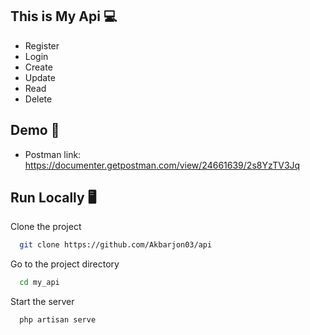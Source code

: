 ## This is My Api 💻

- Register
- Login
- Create  
- Update  
- Read
- Delete 

## Demo 🏁
- Postman link: https://documenter.getpostman.com/view/24661639/2s8YzTV3Jq

## Run Locally 🖥

Clone the project

```bash
  git clone https://github.com/Akbarjon03/api
```

Go to the project directory

```bash
  cd my_api
```

Start the server

```bash
  php artisan serve
```

